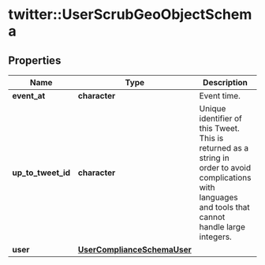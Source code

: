 # twitter::UserScrubGeoObjectSchema


## Properties
Name | Type | Description | Notes
------------ | ------------- | ------------- | -------------
**event_at** | **character** | Event time. | 
**up_to_tweet_id** | **character** | Unique identifier of this Tweet. This is returned as a string in order to avoid complications with languages and tools that cannot handle large integers. | [Pattern: ^[0-9]{1,19}$] 
**user** | [**UserComplianceSchemaUser**](UserComplianceSchema_user.md) |  | 


